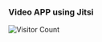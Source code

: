 ### Video APP using Jitsi

![Visitor Count](https://shields.io/badge/dynamic/json?url=https://visitor-badge.glitch.me/badge?page_id=mohan-hu.visitor-badge)
